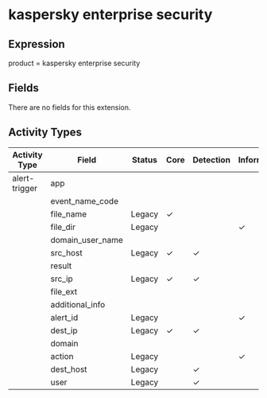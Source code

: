 kaspersky enterprise security
=============================

Expression
----------

product = kaspersky enterprise security

Fields
------

There are no fields for this extension.

Activity Types
--------------

| Activity Type | Field            | Status | Core     | Detection | Informational |
| ------------- | ---------------- | ------ | -------- | --------- | ------------- |
| alert-trigger | app              |        |          |           |               |
|               | event_name_code  |        |          |           |               |
|               | file_name        | Legacy | &#10003; |           |               |
|               | file_dir         | Legacy |          |           | &#10003;      |
|               | domain_user_name |        |          |           |               |
|               | src_host         | Legacy | &#10003; | &#10003;  |               |
|               | result           |        |          |           |               |
|               | src_ip           | Legacy | &#10003; | &#10003;  |               |
|               | file_ext         |        |          |           |               |
|               | additional_info  |        |          |           |               |
|               | alert_id         | Legacy |          |           | &#10003;      |
|               | dest_ip          | Legacy | &#10003; | &#10003;  |               |
|               | domain           |        |          |           |               |
|               | action           | Legacy |          |           | &#10003;      |
|               | dest_host        | Legacy |          | &#10003;  |               |
|               | user             | Legacy |          | &#10003;  |               |

